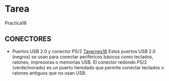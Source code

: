 # Tarea
Practica18
## CONECTORES
- Puertos USB 2.0 y conector PS/2
[Tavernes18](/imag/aof1.png)
Estos puertos USB 2.0 (negros) se usan para conectar periféricos básicos como teclados, ratones, impresoras o memorias USB.
El conector redondo PS/2 (verde/morado) es un puerto heredado que permite conectar teclados o ratones antiguos que no usan USB.

